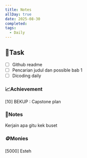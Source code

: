 ```yaml
---
title: Notes
allDay: true
date: 2025-08-30
completed:
tags:
  - Daily
---
```

## 📝Task
- [ ] Github readme
- [ ] Pencarian judul dan possible bab 1
- [ ] Dicoding daily
### 📈Achievement
[10] BEKUP : Capstone plan
### 📖Notes
Kerjain apa gitu kek buset
### 🪙Monies
[5000] Esteh